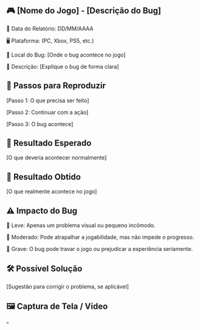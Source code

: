 ## 🎮 [Nome do Jogo] - [Descrição do Bug] 

📅 Data do Relatório: DD/MM/AAAA  

🖥️ Plataforma: (PC, Xbox, PS5, etc.)  

📍 Local do Bug: [Onde o bug acontece no jogo]  

📝 Descrição: [Explique o bug de forma clara] 

## 🔄 Passos para Reproduzir 

[Passo 1: O que precisa ser feito]  

[Passo 2: Continuar com a ação]  

[Passo 3: O bug acontece] 

## 🎯 Resultado Esperado 

[O que deveria acontecer normalmente]  

## 🚨 Resultado Obtido 

[O que realmente acontece no jogo]  

## ⚠ Impacto do Bug 

🔹 Leve: Apenas um problema visual ou pequeno incômodo. 

🔸 Moderado: Pode atrapalhar a jogabilidade, mas não impede o progresso. 

🔴 Grave: O bug pode travar o jogo ou prejudicar a experiência seriamente.  

## 🛠 Possível Solução 

[Sugestão para corrigir o problema, se aplicável]  

## 🖼️ Captura de Tela / Vídeo 
"[](https://github.com/Pedr0-Raposo/Portfolio_Beta_Tester/blob/main/Bugs%20Relatados/imagens/%5BConan%20Exiles%5D-Abaixo_da_terra.png)
